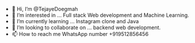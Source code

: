 - 👋 Hi, I’m @TejayeDoegmah
- 👀 I’m interested in ... Full stack Web development and Machine Learning.
- 🌱 I’m currently learning ... Instagram clone and Java
- 💞️ I’m looking to collaborate on ... backend web development.
- 📫 How to reach me WhatsApp number +919512856456 

<!---
TejayeDoegmah/TejayeDoegmah is a ✨ special ✨ repository because its `README.md` (this file) appears on your GitHub profile.
You can click the Preview link to take a look at your changes.
--->
